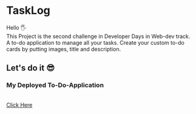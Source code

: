 # TaskLog
Hello 🖐 <br>
This Project is the second challenge in Developer Days in Web-dev track. <br>
A to-do application to manage all your tasks. Create your custom to-do cards by putting images, title and description.
<h2>Let's do it 😎</h2>
<h3> My Deployed To-Do-Application</h3><br>
<a href="https://tanisha-develpordays-task-log.vercel.app/"> Click Here</a>
